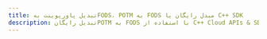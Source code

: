 ---title: تبدیل پاورپوینت بهFODS، POTM به FODS مبدل رایگان یا C++ SDKdescription: تبدیل رایگانPOTM به FODS با استفاده از C++ Cloud APIs & SDK. همچنین اسناد Microsoft PowerPoint را در Cloud ایجاد، ویرایش و رندر کنید.---